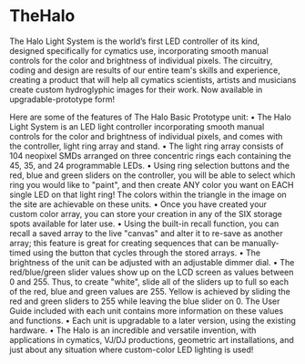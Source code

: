 # TheHalo

The Halo Light System is the world’s first LED controller of its kind, designed specifically for cymatics use, incorporating smooth manual controls for the color and brightness of individual pixels. The circuitry, coding and design are results of our entire team's skills and experience, creating a product that will help all cymatics scientists, artists and musicians create custom hydroglyphic images for their work. 
Now available in upgradable-prototype form!

Here are some of the features of The Halo Basic Prototype unit:
• The Halo Light System is an LED light controller incorporating smooth manual controls for the color and brightness of individual pixels, and comes with the controller, light ring array and stand.
 • The light ring array consists of 104 neopixel SMDs arranged on three concentric rings each containing the 45, 35, and 24 programmable LEDs.
 • Using ring selection buttons and the red, blue and green sliders on the controller, you will be able to select which ring you would like to "paint", and then create ANY color you want on EACH single LED on that light ring! The colors within the triangle in the image on the site are achievable on these units.
 • Once you have created your custom color array, you can store your creation in any of the SIX storage spots available for later use.
 • Using the built-in recall function, you can recall a saved array to the live "canvas" and alter it to re-save as another array; this feature is great for creating sequences that can be manually-timed using the button that cycles through the stored arrays.
 • The brightness of the unit can be adjusted with an adjustable dimmer dial.
 • The red/blue/green slider values show up on the LCD screen as values between 0 and 255. Thus, to create "white", slide all of the sliders up to full so each of the red, blue and green values are 255. Yellow is achieved by sliding the red and green sliders to 255 while leaving the blue slider on 0. The User Guide included with each unit contains more information on these values and functions.
 • Each unit is upgradable to a later version, using the existing hardware.
 • The Halo is an incredible and versatile invention, with applications in cymatics, VJ/DJ productions, geometric art installations, and just about any situation where custom-color LED lighting is used!
